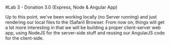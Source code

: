 #Lab 3 - Donation 3.0 (Express, Node & Angular App)

Up to this point, we've been working locally (no Server running) and just rendering our local files to the (Safari) Browser. From now on, things will get a lot more interesting in that we will be building a proper client-server web app, using NodeJS for the server-side stuff and reusing our AngularJS code for the client-side.






